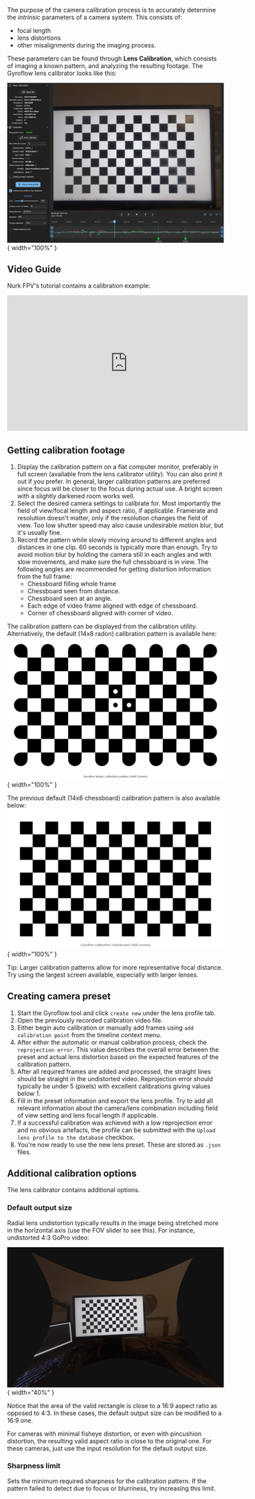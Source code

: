 The purpose of the camera calibration process is to accurately determine the _intrinsic_ parameters of a camera system. This consists of:

- focal length
- lens distortions
- other misalignments during the imaging process.

These parameters can be found through **Lens Calibration**, which consists of imaging a known pattern, and analyzing the resulting footage. The Gyroflow lens calibrator looks like this:

![!](img/screenshot_calibration.jpg){ width="100%" }

## Video Guide
Nurk FPV's tutorial contains a calibration example:
<iframe width="560" height="315" src="https://www.youtube.com/embed/QAds3x8UU1w?start=453" frameborder="0" allow="accelerometer; autoplay; clipboard-write; encrypted-media; gyroscope; picture-in-picture" allowfullscreen></iframe>

## Getting calibration footage
1. Display the calibration pattern on a flat computer monitor, preferably in full screen (available from the lens calibrator utility). You can also print it out if you prefer. In general, larger calibration patterns are preferred since focus will be closer to the focus during actual use. A bright screen with a slightly darkened room works well.
2. Select the desired camera settings to calibrate for. Most importantly the field of view/focal length and aspect ratio, if applicable. Framerate and resolution doesn't matter, only if the resolution changes the field of view. Too low shutter speed may also cause undesirable motion blur, but it's usually fine.
3. Record the pattern while slowly moving around to different angles and distances in one clip. 60 seconds is typically more than enough. Try to avoid motion blur by holding the camera still in each angles and with slow movements, and make sure the full chessboard is in view. The following angles are recommended for getting distortion information from the full frame:
   * Chessboard filling whole frame
   * Chessboard seen from distance.
   * Chessboard seen at an angle.
   * Each edge of video frame aligned with edge of chessboard.
   * Corner of chessboard aligned with corner of video.


The calibration pattern can be displayed from the calibration utility. Alternatively, the default (14x8 radon) calibration pattern is available here:
![!](img/calibration_pattern_radon_14x8.png){ width="100%" }

The previous default (14x8 chessboard) calibration pattern is also available below:
![!](img/calibration_pattern_14x8.png){ width="100%" }

Tip: Larger calibration patterns allow for more representative focal distance. Try using the largest screen available, especially with larger lenses.

## Creating camera preset
1. Start the Gyroflow tool and click `create new` under the lens profile tab.
2. Open the previously recorded calibration video file.
4. Either begin auto calibration or manually add frames using `add calibration point` from the timeline context menu.
5. After either the automatic or manual calibration process, check the `reprojection error`. This value describes the overall error between the preset and actual lens distortion based on the expected features of the calibration pattern.
8. After all required frames are added and processed, the straight lines should be straight in the undistorted video. Reprojection error should typically be under 5 (pixels) with excellent calibrations giving values below 1.
9. Fill in the preset information and export the lens profile. Try to add all relevant information about the camera/lens combination including field of view setting and lens focal length if applicable.
10. If a successful calibration was achieved with a low reprojection error and no obvious artefacts, the profile can be submitted with the `Upload lens profile to the database` checkbox.
11. You're now ready to use the new lens preset. These are stored as `.json` files.


## Additional calibration options
The lens calibrator contains additional options.

### Default output size
Radial lens undistortion typically results in the image being stretched more in the horizontal axis (use the FOV slider to see this). For instance, undistorted 4:3 GoPro video:

![!](img/screenshot_stretched.jpg){ width="40%" }

Notice that the area of the valid rectangle is close to a 16:9 aspect ratio as opposed to 4:3. In these cases, the default output size can be modified to a 16:9 one.

For cameras with minimal fisheye distortion, or even with pincushion distortion, the resulting valid aspect ratio is close to the original one. For these cameras, just use the input resolution for the default output size.

### Sharpness limit
Sets the minimum required sharpness for the calibration pattern. If the pattern failed to detect due to focus or blurriness, try increasing this limit.